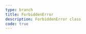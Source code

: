 ```yaml
---
type: branch
title: ForbiddenError
description: ForbiddenError class
code: true
---
```

<RedirectToFirstChild />
